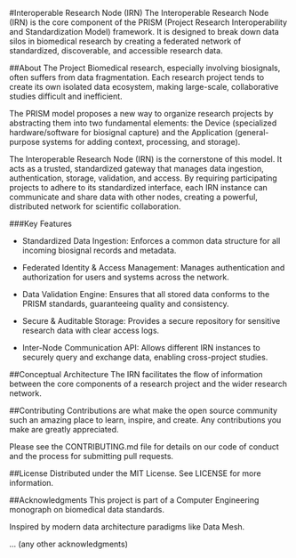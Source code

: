 #Interoperable Research Node (IRN)
The Interoperable Research Node (IRN) is the core component of the PRISM (Project Research Interoperability and Standardization Model) framework. It is designed to break down data silos in biomedical research by creating a federated network of standardized, discoverable, and accessible research data.

##About The Project
Biomedical research, especially involving biosignals, often suffers from data fragmentation. Each research project tends to create its own isolated data ecosystem, making large-scale, collaborative studies difficult and inefficient.

The PRISM model proposes a new way to organize research projects by abstracting them into two fundamental elements: the Device (specialized hardware/software for biosignal capture) and the Application (general-purpose systems for adding context, processing, and storage).

The Interoperable Research Node (IRN) is the cornerstone of this model. It acts as a trusted, standardized gateway that manages data ingestion, authentication, storage, validation, and access. By requiring participating projects to adhere to its standardized interface, each IRN instance can communicate and share data with other nodes, creating a powerful, distributed network for scientific collaboration.

###Key Features
- Standardized Data Ingestion: Enforces a common data structure for all incoming biosignal records and metadata.

- Federated Identity & Access Management: Manages authentication and authorization for users and systems across the network.

- Data Validation Engine: Ensures that all stored data conforms to the PRISM standards, guaranteeing quality and consistency.

- Secure & Auditable Storage: Provides a secure repository for sensitive research data with clear access logs.

- Inter-Node Communication API: Allows different IRN instances to securely query and exchange data, enabling cross-project studies.

##Conceptual Architecture
The IRN facilitates the flow of information between the core components of a research project and the wider research network.





##Contributing
Contributions are what make the open source community such an amazing place to learn, inspire, and create. Any contributions you make are greatly appreciated.

Please see the CONTRIBUTING.md file for details on our code of conduct and the process for submitting pull requests.

##License
Distributed under the MIT License. See LICENSE for more information.

##Acknowledgments
This project is part of a Computer Engineering monograph on biomedical data standards.

Inspired by modern data architecture paradigms like Data Mesh.

... (any other acknowledgments)

